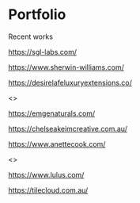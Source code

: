 # Portfolio



Recent works

https://sgl-labs.com/


https://www.sherwin-williams.com/


https://desirelafeluxuryextensions.co/


<>

https://emgenaturals.com/


https://chelseakeimcreative.com.au/


https://www.anettecook.com/


<>

https://www.lulus.com/


https://tilecloud.com.au/

